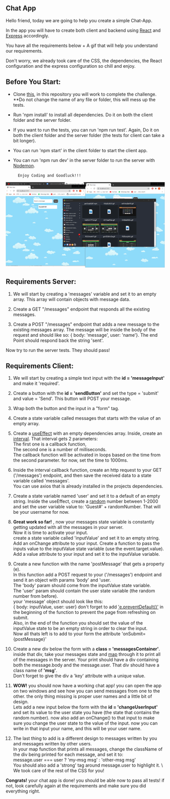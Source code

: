 
## Chat App
Hello friend, today we are going to help you create a simple Chat-App.

In the app you will have to create both client and backend using [React](https://reactjs.org/) and [Express](https://expressjs.com/) accordingly.

You have all the requirements below + A gif that will help you understand our requirements.

Don't worry, we already took care of the CSS, the dependencies, the React configuration and the express configuration so chill and enjoy.

## Before You Start:
- Clone [this](https://github.com/suvelocity/Chat-App-Template), in this repository you will work to complete the challenge. **Do not change the name of any file or folder, this will mess up the tests.
- Run 'npm install' to install all dependencies. Do it on both the client folder and the server folder.
- If you want to run the tests, you can run 'npm run test'. Again, Do it on both the client folder and the server folder (the tests for client can take a bit longer).
- You can run 'npm start' in the client folder to start the client app.
- You can run 'npm run dev' in the server folder to run the server with [Nodemon](https://www.npmjs.com/package/nodemon).

        Enjoy Coding and Goodluck!!!


![hide](./EesqKbsuTm.gif)



## Requirements Server: 
1. We will start by creating a 'messages' variable and set it to an empty array.
This array will contain objects with message data.
  
2. Create a GET "/messages" endpoint that responds all the existing messages.

3. Create a POST "/messages" endpoint that adds a new message to the existing messages array. The message will be inside the body of the request and should like so: 
{ body: 'message', user: 'name'}. 
The end Point should respond back the string 'sent'.

Now try to run the server tests. They should pass!


## Requirements Client: 
1. We will start by creating a simple text input with the **id = 'messageInput'** and make it 'required'.

2. Create a button with the **id = 'sendButton'** and set the type = 'submit' and value = 'Send'. This button will POST your message.

3. Wrap both the button and the input in a "form" tag.

4. Create a state variable called messages that starts with the value of an empty array.

5. Create a [useEffect](https://reactjs.org/docs/hooks-effect.html) with an empty dependencies array.
Inside, create an [interval](https://www.w3schools.com/jsref/met_win_setinterval.asp).
That interval gets 2 parameters: \
The first one is a callback function, \
The second one is a number of milliseconds. \
The callback function will be activated in loops based on the time from the second parameter. for now, set the time to 1000ms.

6. Inside the interval callback function,
  create an http request to your GET ('/messages') endpoint,
  and then save the received data to a state variable called 'messages'. \
  You can use axios that is already installed in the projects dependencies.

7. Create a state variable named 'user' and set it to a default of an empty string. Inside the useEffect, create a [random](https://www.w3schools.com/js/js_random.asp) number between 1-2000 and set the user variable value to: 'Guest#' + randomNumber. That will be your username for now.

8. **Great work so far!** , now your messages state variable is constantly getting updated with all the messages in your server. \
Now it is time to activate your input. \
create a state variable called 'inputValue' and set it to an empty string. Add an onChange attribute to your input. Create a function to pass the inputs value to the inputValue state variable (use the event.target.value). Add a value attribute to your input and set it to the inputValue variable.

9. Create a new function with the name 'postMessage' that gets a property (e).\
In this function add a POST request to your ('/messages') endpoint and send it an object with params 'body' and 'user.\
The 'body' param should come from the inputValue state variable.\
The 'user' param should contain the user state variable (the random number from before). \
your 'message' object should look like this:\
{ body: inputValue, user: user}
don't forget to add ['e.preventDefault()'](https://developer.mozilla.org/en-US/docs/Web/API/Event/preventDefault) in the beginning of the function to prevent the page from refreshing on submit. \
Also, in the end of the function you should set the value of the inputValue state to be an empty string in order to clear the input. \
Now all thats left is to add to your form the attribute 'onSubmit={postMessage}' 

10. Create a new div below the form with a **class = 'messagesContainer'**. inside that div, take your messages state and [map](https://developer.mozilla.org/en-US/docs/Web/JavaScript/Reference/Global_Objects/Array/map) through it to print all of the messages in the server. Your print should have a div containing both the message.body and the message.user. That div should have a class name of **'msg'**. \
Don't forget to give the div a 'key' attribute with a unique value.

11. **WOW!** you should now have a working chat app! you can open the app on two windows and see how you can send messages from one to the other. the only thing missing is proper user names and a little bit of design.\
Lets add a new input below the form with the **id = 'changeUserInput'** and set its value to the user state you have (the state that contains the random number). now also add an onChange() to that input to make sure you change the user state to the value of the input. now you can write in that input your name, and this will be your user name.

12. The last thing to add is a different design to messages written by you and messages written by other users.\
In your map function that prints all messages, change the className of the div being printed for each message, and set it to:\
message.user === user ? 'my-msg msg' : 'other-msg msg'\
You should also add a 'strong' tag around message.user to highlight it. \ 
We took care of the rest of the CSS for you!

**Congrats!** your chat app is done! you should be able now to pass all tests! if not, look carefully again at the requirements and make sure you did everything right.
                              

